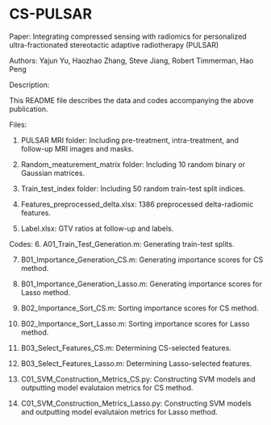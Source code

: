 # CS-PULSAR

Paper: Integrating compressed sensing with radiomics for personalized ultra-fractionated stereotactic adaptive radiotherapy (PULSAR)

Authors: Yajun Yu, Haozhao Zhang, Steve Jiang, Robert Timmerman, Hao Peng

Description:

This README file describes the data and codes accompanying the above publication. 

Files:
1. PULSAR MRI folder: Including pre-treatment, intra-treatment, and follow-up MRI images and masks.

2. Random_meaturement_matrix folder: Including 10 random binary or Gaussian matrices.

3. Train_test_index folder: Including 50 random train-test split indices.

4. Features_preprocessed_delta.xlsx: 1386 preprocessed delta-radiomic features.

5. Label.xlsx: GTV ratios at follow-up and labels.

Codes:
6. A01_Train_Test_Generation.m: Generating train-test splits.

7. B01_Importance_Generation_CS.m: Generating importance scores for CS method.

8. B01_Importance_Generation_Lasso.m: Generating importance scores for Lasso method.

9. B02_Importance_Sort_CS.m: Sorting importance scores for CS method.

10. B02_Importance_Sort_Lasso.m: Sorting importance scores for Lasso method.

11. B03_Select_Features_CS.m: Determining CS-selected features.

12. B03_Select_Features_Lasso.m: Determining Lasso-selected features.

13. C01_SVM_Construction_Metrics_CS.py: Constructing SVM models and outputting model evalutaion metrics for CS method.

14. C01_SVM_Construction_Metrics_Lasso.py: Constructing SVM models and outputting model evalutaion metrics for Lasso method.
